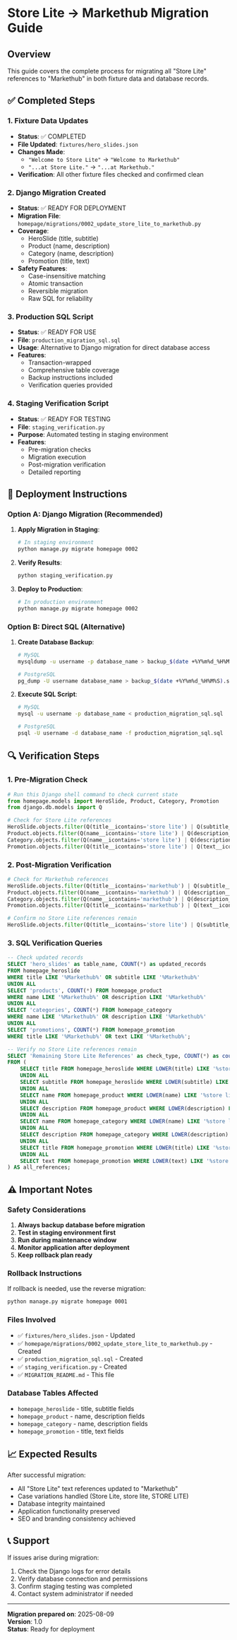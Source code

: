 # Store Lite → Markethub Migration Guide

## Overview
This guide covers the complete process for migrating all "Store Lite" references to "Markethub" in both fixture data and database records.

## ✅ Completed Steps

### 1. Fixture Data Updates
- **Status**: ✅ COMPLETED
- **File Updated**: `fixtures/hero_slides.json`
- **Changes Made**:
  - `"Welcome to Store Lite"` → `"Welcome to Markethub"`
  - `"...at Store Lite."` → `"...at Markethub."`
- **Verification**: All other fixture files checked and confirmed clean

### 2. Django Migration Created
- **Status**: ✅ READY FOR DEPLOYMENT
- **Migration File**: `homepage/migrations/0002_update_store_lite_to_markethub.py`
- **Coverage**: 
  - HeroSlide (title, subtitle)
  - Product (name, description)
  - Category (name, description)  
  - Promotion (title, text)
- **Safety Features**:
  - Case-insensitive matching
  - Atomic transaction
  - Reversible migration
  - Raw SQL for reliability

### 3. Production SQL Script
- **Status**: ✅ READY FOR USE
- **File**: `production_migration_sql.sql`
- **Usage**: Alternative to Django migration for direct database access
- **Features**:
  - Transaction-wrapped
  - Comprehensive table coverage
  - Backup instructions included
  - Verification queries provided

### 4. Staging Verification Script
- **Status**: ✅ READY FOR TESTING
- **File**: `staging_verification.py`
- **Purpose**: Automated testing in staging environment
- **Features**:
  - Pre-migration checks
  - Migration execution
  - Post-migration verification
  - Detailed reporting

## 🚀 Deployment Instructions

### Option A: Django Migration (Recommended)

1. **Apply Migration in Staging**:
   ```bash
   # In staging environment
   python manage.py migrate homepage 0002
   ```

2. **Verify Results**:
   ```bash
   python staging_verification.py
   ```

3. **Deploy to Production**:
   ```bash
   # In production environment
   python manage.py migrate homepage 0002
   ```

### Option B: Direct SQL (Alternative)

1. **Create Database Backup**:
   ```bash
   # MySQL
   mysqldump -u username -p database_name > backup_$(date +%Y%m%d_%H%M%S).sql
   
   # PostgreSQL
   pg_dump -U username database_name > backup_$(date +%Y%m%d_%H%M%S).sql
   ```

2. **Execute SQL Script**:
   ```bash
   # MySQL
   mysql -u username -p database_name < production_migration_sql.sql
   
   # PostgreSQL
   psql -U username -d database_name -f production_migration_sql.sql
   ```

## 🔍 Verification Steps

### 1. Pre-Migration Check
```python
# Run this Django shell command to check current state
from homepage.models import HeroSlide, Product, Category, Promotion
from django.db.models import Q

# Check for Store Lite references
HeroSlide.objects.filter(Q(title__icontains='store lite') | Q(subtitle__icontains='store lite')).count()
Product.objects.filter(Q(name__icontains='store lite') | Q(description__icontains='store lite')).count()
Category.objects.filter(Q(name__icontains='store lite') | Q(description__icontains='store lite')).count()
Promotion.objects.filter(Q(title__icontains='store lite') | Q(text__icontains='store lite')).count()
```

### 2. Post-Migration Verification
```python
# Check for Markethub references
HeroSlide.objects.filter(Q(title__icontains='markethub') | Q(subtitle__icontains='markethub')).count()
Product.objects.filter(Q(name__icontains='markethub') | Q(description__icontains='markethub')).count()
Category.objects.filter(Q(name__icontains='markethub') | Q(description__icontains='markethub')).count()
Promotion.objects.filter(Q(title__icontains='markethub') | Q(text__icontains='markethub')).count()

# Confirm no Store Lite references remain
HeroSlide.objects.filter(Q(title__icontains='store lite') | Q(subtitle__icontains='store lite')).count()  # Should be 0
```

### 3. SQL Verification Queries
```sql
-- Check updated records
SELECT 'hero_slides' as table_name, COUNT(*) as updated_records 
FROM homepage_heroslide 
WHERE title LIKE '%Markethub%' OR subtitle LIKE '%Markethub%'
UNION ALL
SELECT 'products', COUNT(*) FROM homepage_product 
WHERE name LIKE '%Markethub%' OR description LIKE '%Markethub%'
UNION ALL  
SELECT 'categories', COUNT(*) FROM homepage_category 
WHERE name LIKE '%Markethub%' OR description LIKE '%Markethub%'
UNION ALL
SELECT 'promotions', COUNT(*) FROM homepage_promotion 
WHERE title LIKE '%Markethub%' OR text LIKE '%Markethub%';

-- Verify no Store Lite references remain
SELECT 'Remaining Store Lite References' as check_type, COUNT(*) as count
FROM (
    SELECT title FROM homepage_heroslide WHERE LOWER(title) LIKE '%store lite%'
    UNION ALL
    SELECT subtitle FROM homepage_heroslide WHERE LOWER(subtitle) LIKE '%store lite%'
    UNION ALL
    SELECT name FROM homepage_product WHERE LOWER(name) LIKE '%store lite%'
    UNION ALL
    SELECT description FROM homepage_product WHERE LOWER(description) LIKE '%store lite%'
    UNION ALL
    SELECT name FROM homepage_category WHERE LOWER(name) LIKE '%store lite%'
    UNION ALL
    SELECT description FROM homepage_category WHERE LOWER(description) LIKE '%store lite%'
    UNION ALL
    SELECT title FROM homepage_promotion WHERE LOWER(title) LIKE '%store lite%'
    UNION ALL
    SELECT text FROM homepage_promotion WHERE LOWER(text) LIKE '%store lite%'
) AS all_references;
```

## ⚠️ Important Notes

### Safety Considerations
1. **Always backup database before migration**
2. **Test in staging environment first**
3. **Run during maintenance window**
4. **Monitor application after deployment**
5. **Keep rollback plan ready**

### Rollback Instructions
If rollback is needed, use the reverse migration:
```bash
python manage.py migrate homepage 0001
```

### Files Involved
- ✅ `fixtures/hero_slides.json` - Updated
- ✅ `homepage/migrations/0002_update_store_lite_to_markethub.py` - Created
- ✅ `production_migration_sql.sql` - Created
- ✅ `staging_verification.py` - Created
- ✅ `MIGRATION_README.md` - This file

### Database Tables Affected
- `homepage_heroslide` - title, subtitle fields
- `homepage_product` - name, description fields
- `homepage_category` - name, description fields
- `homepage_promotion` - title, text fields

## 📈 Expected Results
After successful migration:
- All "Store Lite" text references updated to "Markethub"
- Case variations handled (Store Lite, store lite, STORE LITE)
- Database integrity maintained
- Application functionality preserved
- SEO and branding consistency achieved

## 📞 Support
If issues arise during migration:
1. Check the Django logs for error details
2. Verify database connection and permissions
3. Confirm staging testing was completed
4. Contact system administrator if needed

---
**Migration prepared on**: 2025-08-09  
**Version**: 1.0  
**Status**: Ready for deployment
